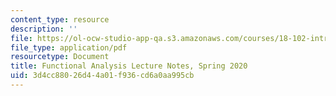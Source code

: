 ```yaml
---
content_type: resource
description: ''
file: https://ol-ocw-studio-app-qa.s3.amazonaws.com/courses/18-102-introduction-to-functional-analysis-spring-2021/3d4cc88026d44a01f936cd6a0aa995cb_MIT18_102s20_lec_FA.pdf
file_type: application/pdf
resourcetype: Document
title: Functional Analysis Lecture Notes, Spring 2020
uid: 3d4cc880-26d4-4a01-f936-cd6a0aa995cb
---
```


